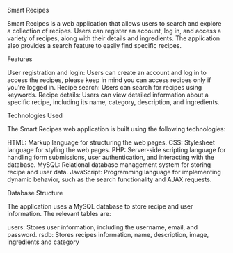 
Smart Recipes

Smart Recipes is a web application that allows users to search and explore a collection of recipes. Users can register an account, log in, and access a variety of recipes, along with their details and ingredients. The application also provides a search feature to easily find specific recipes.

Features

User registration and login: Users can create an account and log in to access the recipes, please keep in mind you can access recipes only if you're logged in. Recipe search: Users can search for recipes using keywords. Recipe details: Users can view detailed information about a specific recipe, including its name, category, description, and ingredients.

Technologies Used

The Smart Recipes web application is built using the following technologies:

HTML: Markup language for structuring the web pages. CSS: Stylesheet language for styling the web pages. PHP: Server-side scripting language for handling form submissions, user authentication, and interacting with the database. MySQL: Relational database management system for storing recipe and user data. JavaScript: Programming language for implementing dynamic behavior, such as the search functionality and AJAX requests.

Database Structure

The application uses a MySQL database to store recipe and user information. The relevant tables are:

users: Stores user information, including the username, email, and password. rsdb: Stores recipes information, name, description, image, ingredients and category
